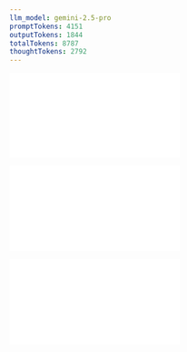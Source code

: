 ```yaml
---
llm_model: gemini-2.5-pro
promptTokens: 4151
outputTokens: 1844
totalTokens: 8787
thoughtTokens: 2792
---
```


![@](steps/prompt.10b10584.md)

![@](steps/Concept%20State.c2f5f511.md)

![@](steps/response.7fc4abab.md)